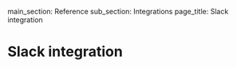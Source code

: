main_section: Reference
sub_section: Integrations
page_title: Slack integration

# Slack integration
